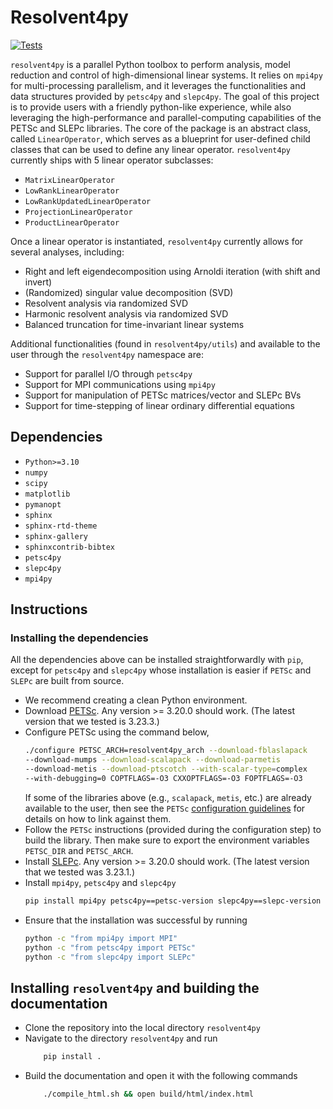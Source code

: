 # Resolvent4py

[![Tests](https://github.com/albertopadovan/resolvent4py/actions/workflows/tests.yml/badge.svg)](https://github.com/albertopadovan/resolvent4py/actions/workflows/tests.yml)


`resolvent4py` is a parallel Python toolbox to perform 
analysis, model reduction and control of high-dimensional linear systems. 
It relies on `mpi4py` for multi-processing parallelism, and it leverages 
the functionalities and data structures provided by `petsc4py` and `slepc4py`.
The goal of this project is to provide users with a friendly python-like
experience, while also leveraging the high-performance and parallel-computing
capabilities of the PETSc and SLEPc libraries.
The core of the package is an abstract class, called `LinearOperator`, which 
serves as a blueprint for user-defined child classes that can be used to
define any linear operator. 
`resolvent4py` currently ships with 5 linear operator subclasses:

- `MatrixLinearOperator`
- `LowRankLinearOperator`
- `LowRankUpdatedLinearOperator`
- `ProjectionLinearOperator`
- `ProductLinearOperator`

Once a linear operator is instantiated, `resolvent4py` currently allows for
several analyses, including:

- Right and left eigendecomposition using Arnoldi iteration (with shift and 
  invert)
- (Randomized) singular value decomposition (SVD)
- Resolvent analysis via randomized SVD
- Harmonic resolvent analysis via randomized SVD
- Balanced truncation for time-invariant linear systems

Additional functionalities (found in `resolvent4py/utils`) and available 
to the user through the `resolvent4py` namespace are:

- Support for parallel I/O through `petsc4py`
- Support for MPI communications using `mpi4py`
- Support for manipulation of PETSc matrices/vector and SLEPc BVs
- Support for time-stepping of linear ordinary differential equations


## Dependencies
- `Python>=3.10`
- `numpy`
- `scipy`
- `matplotlib`
- `pymanopt`
- `sphinx`
- `sphinx-rtd-theme`
- `sphinx-gallery`
- `sphinxcontrib-bibtex`
- `petsc4py`
- `slepc4py`
- `mpi4py`

## Instructions

### Installing the dependencies

All the dependencies above can be installed straightforwardly with `pip`, 
except for `petsc4py` and `slepc4py` whose installation is easier if 
`PETSc` and `SLEPc` are built from source.

- We recommend creating a clean Python environment.
- Download [PETSc](https://petsc.org/release/install/download/). Any version >= 
  3.20.0 should work. (The latest version that we tested is 3.23.3.)
- Configure PETSc using the command below,
    ```bash
    ./configure PETSC_ARCH=resolvent4py_arch --download-fblaslapack 
    --download-mumps --download-scalapack --download-parmetis 
    --download-metis --download-ptscotch --with-scalar-type=complex 
    --with-debugging=0 COPTFLAGS=-O3 CXXOPTFLAGS=-O3 FOPTFLAGS=-O3
    ```
  If some of the libraries above (e.g., `scalapack`, `metis`, etc.) are already
  available to the user, then see the `PETSc` [configuration guidelines](
  https://petsc.org/release/install/install/) for details on how to link against
  them.
- Follow the `PETSc` instructions (provided during the configuration step) to 
  build the library. Then make sure to export the environment variables
  `PETSC_DIR` and `PETSC_ARCH`.
- Install [SLEPc](https://slepc.upv.es/documentation/instal.htm). Any version >=
  3.20.0 should work. (The latest version that we tested was 3.23.1.)
- Install `mpi4py`, `petsc4py` and `slepc4py`
    ```bash
    pip install mpi4py petsc4py==petsc-version slepc4py==slepc-version
    ```
- Ensure that the installation was successful by running
    ```bash
    python -c "from mpi4py import MPI"
    python -c "from petsc4py import PETSc"
    python -c "from slepc4py import SLEPc"
    ```

## Installing `resolvent4py` and building the documentation

- Clone the repository into the local directory `resolvent4py`
- Navigate to the directory `resolvent4py` and run
    ```bash
        pip install .
    ```
- Build the documentation and open it with the following commands
    ```bash
        ./compile_html.sh && open build/html/index.html
    ```


